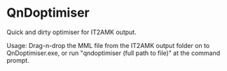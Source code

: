 # QnDoptimiser
Quick and dirty optimiser for IT2AMK output.

Usage: Drag-n-drop the MML file from the IT2AMK output folder on to QnDoptimiser.exe, or run "qndoptimiser (full path to file)" at the command prompt.
